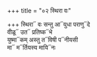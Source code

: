 +++
title = "०२ स्थिरा वः"

+++
स्थिरा᳓ वः सन्तु आ᳓युधा पराणु᳓दे  
वीळू᳓ उत᳓ प्रतिष्क᳓भे  
युष्मा᳓कम् अस्तु त᳓विषी प᳓नीयसी  
मा᳓ म᳓र्तियस्य मायि᳓नः
